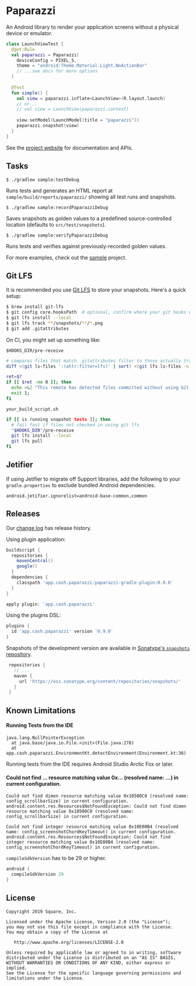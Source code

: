 Paparazzi
========

An Android library to render your application screens without a physical device or emulator.

```kotlin
class LaunchViewTest {
  @get:Rule
  val paparazzi = Paparazzi(
    deviceConfig = PIXEL_5,
    theme = "android:Theme.Material.Light.NoActionBar"
    // ...see docs for more options 
  )
 
  @Test
  fun simple() {
    val view = paparazzi.inflate<LaunchView>(R.layout.launch)
    // or... 
    // val view = LaunchView(paparazzi.context)
    
    view.setModel(LaunchModel(title = "paparazzi"))
    paparazzi.snapshot(view)
  }
}
```

See the [project website][paparazzi] for documentation and APIs.

Tasks
-------
```
$ ./gradlew sample:testDebug
```

Runs tests and generates an HTML report at `sample/build/reports/paparazzi/` showing all 
test runs and snapshots. 

```
$ ./gradlew sample:recordPaparazziDebug
```

Saves snapshots as golden values to a predefined source-controlled location 
(defaults to `src/test/snapshots`).

```
$ ./gradlew sample:verifyPaparazziDebug
```

Runs tests and verifies against previously-recorded golden values.


For more examples, check out the [sample][sample] project.

Git LFS
--------
It is recommended you use [Git LFS][lfs] to store your snapshots.  Here's a quick setup:

```bash
$ brew install git-lfs
$ git config core.hooksPath  # optional, confirm where your git hooks will be installed
$ git lfs install --local
$ git lfs track **/snapshots/**/*.png
$ git add .gitattributes
```

On CI, you might set up something like:

`$HOOKS_DIR/pre-receive`
```bash
# compares files that match .gitattributes filter to those actually tracked by git-lfs
diff <(git ls-files ':(attr:filter=lfs)' | sort) <(git lfs ls-files -n | sort) >/dev/null

ret=$?
if [[ $ret -ne 0 ]]; then
  echo >&2 "This remote has detected files committed without using Git LFS. Run 'brew install git-lfs && git lfs install' to install it and re-commit your files.";
  exit 1;
fi
```

`your_build_script.sh`
```bash
if [[ is running snapshot tests ]]; then
  # fail fast if files not checked in using git lfs
  "$HOOKS_DIR"/pre-receive
  git lfs install --local
  git lfs pull
fi
```

Jetifier
--------

If using Jetifier to migrate off Support libraries, add the following to your `gradle.properties` to
exclude bundled Android dependencies.

```text
android.jetifier.ignorelist=android-base-common,common
```

Releases
--------

Our [change log][changelog] has release history.

Using plugin application:
```groovy
buildscript {
  repositories {
    mavenCentral()
    google()
  }
  dependencies {
    classpath 'app.cash.paparazzi:paparazzi-gradle-plugin:0.9.0'
  }
}

apply plugin: 'app.cash.paparazzi'
```

Using the plugins DSL:
```groovy
plugins {
  id 'app.cash.paparazzi' version '0.9.0'
}
```

Snapshots of the development version are available in [Sonatype's `snapshots` repository][snap].

```groovy
 repositories {
   // ...
   maven {
     url 'https://oss.sonatype.org/content/repositories/snapshots/'
   }
 }
```

Known Limitations
-------

#### Running Tests from the IDE
```
java.lang.NullPointerException
  at java.base/java.io.File.<init>(File.java:278)
  at app.cash.paparazzi.EnvironmentKt.detectEnvironment(Environment.kt:36)
```
Running tests from the IDE requires Android Studio Arctic Fox or later.

#### Could not find ... resource matching value 0x... (resolved name: ...) in current configuration.
```
Could not find dimen resource matching value 0x10500C0 (resolved name: config_scrollbarSize) in current configuration.
android.content.res.Resources$NotFoundException: Could not find dimen resource matching value 0x10500C0 (resolved name: config_scrollbarSize) in current configuration.

Could not find integer resource matching value 0x10E00B4 (resolved name: config_screenshotChordKeyTimeout) in current configuration.
android.content.res.Resources$NotFoundException: Could not find integer resource matching value 0x10E00B4 (resolved name: config_screenshotChordKeyTimeout) in current configuration.
```
`compileSdkVersion` has to be 29 or higher.
```groovy
android {
  compileSdkVersion 29
}
```

License
-------

```
Copyright 2019 Square, Inc.

Licensed under the Apache License, Version 2.0 (the "License");
you may not use this file except in compliance with the License.
You may obtain a copy of the License at

   http://www.apache.org/licenses/LICENSE-2.0

Unless required by applicable law or agreed to in writing, software
distributed under the License is distributed on an "AS IS" BASIS,
WITHOUT WARRANTIES OR CONDITIONS OF ANY KIND, either express or implied.
See the License for the specific language governing permissions and
limitations under the License.
```

 [changelog]: https://cashapp.github.io/paparazzi/changelog/
 [paparazzi]: https://cashapp.github.io/paparazzi/
 [sample]: https://github.com/cashapp/paparazzi/tree/master/sample
 [snap]: https://oss.sonatype.org/content/repositories/snapshots/app/cash/paparazzi/
 [lfs]: https://git-lfs.github.com/
